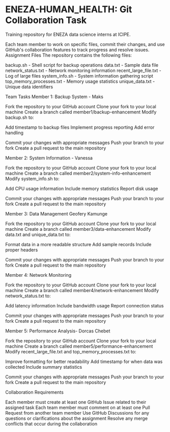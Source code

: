 # ENEZA-HUMAN_HEALTH: Git Collaboration Task
Training repository for ENEZA data science interns at ICIPE.

Each team member to work on specific files, commit their changes, and use GitHub's collaboration features to track progress and resolve issues.
Assignment Files
The repository contains the following files:

backup.sh - Shell script for backup operations
data.txt - Sample data file
network_status.txt - Network monitoring information
recent_large_file.txt - Log of large files
system_info.sh - System information gathering script
top_memory_processes.txt - Memory usage statistics
unique_data.txt - Unique data identifiers

Team Tasks
Member 1: Backup System - Maks

Fork the repository to your GitHub account
Clone your fork to your local machine
Create a branch called member1/backup-enhancement
Modify backup.sh to:

Add timestamp to backup files
Implement progress reporting
Add error handling


Commit your changes with appropriate messages
Push your branch to your fork
Create a pull request to the main repository

Member 2: System Information - Vanessa

Fork the repository to your GitHub account
Clone your fork to your local machine
Create a branch called member2/system-info-enhancement
Modify system_info.sh to:

Add CPU usage information
Include memory statistics
Report disk usage


Commit your changes with appropriate messages
Push your branch to your fork
Create a pull request to the main repository

Member 3: Data Management Geofery Kamunge

Fork the repository to your GitHub account
Clone your fork to your local machine
Create a branch called member3/data-enhancement
Modify data.txt and unique_data.txt to:

Format data in a more readable structure
Add sample records
Include proper headers


Commit your changes with appropriate messages
Push your branch to your fork
Create a pull request to the main repository

Member 4: Network Monitoring

Fork the repository to your GitHub account
Clone your fork to your local machine
Create a branch called member4/network-enhancement
Modify network_status.txt to:

Add latency information
Include bandwidth usage
Report connection status


Commit your changes with appropriate messages
Push your branch to your fork
Create a pull request to the main repository

Member 5: Performance Analysis- Dorcas Chebet

Fork the repository to your GitHub account
Clone your fork to your local machine
Create a branch called member5/performance-enhancement
Modify recent_large_file.txt and top_memory_processes.txt to:

Improve formatting for better readability
Add timestamp for when data was collected
Include summary statistics


Commit your changes with appropriate messages
Push your branch to your fork
Create a pull request to the main repository

Collaboration Requirements

Each member must create at least one GitHub Issue related to their assigned task
Each team member must comment on at least one Pull Request from another team member
Use GitHub Discussions for any questions or clarifications about the assignment
Resolve any merge conflicts that occur during the collaboration
